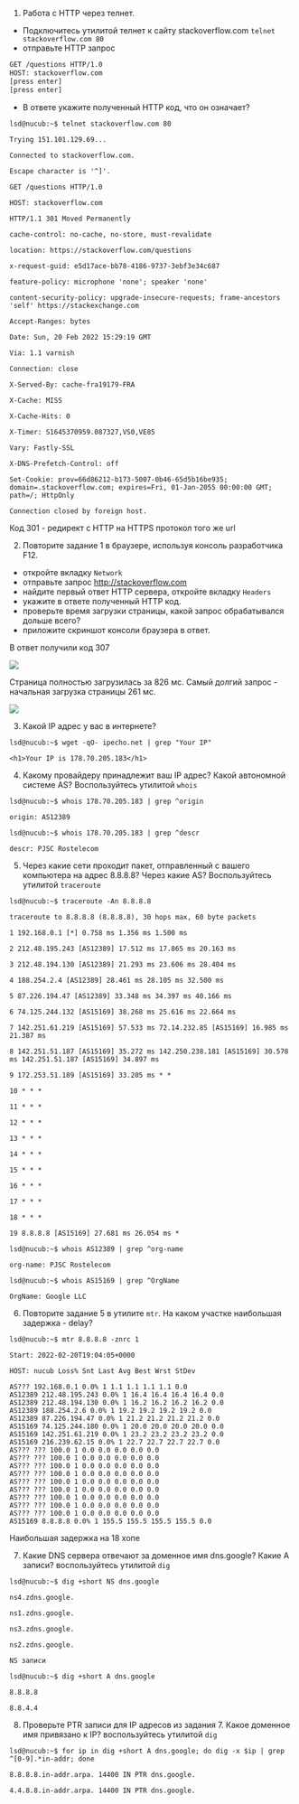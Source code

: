 1. Работа c HTTP через телнет.
- Подключитесь утилитой телнет к сайту stackoverflow.com
`telnet stackoverflow.com 80`
- отправьте HTTP запрос
```bash
GET /questions HTTP/1.0
HOST: stackoverflow.com
[press enter]
[press enter]
```
- В ответе укажите полученный HTTP код, что он означает?

```
lsd@nucub:~$ telnet stackoverflow.com 80

Trying 151.101.129.69...

Connected to stackoverflow.com.

Escape character is '^]'.

GET /questions HTTP/1.0

HOST: stackoverflow.com

HTTP/1.1 301 Moved Permanently

cache-control: no-cache, no-store, must-revalidate

location: https://stackoverflow.com/questions

x-request-guid: e5d17ace-bb78-4186-9737-3ebf3e34c687

feature-policy: microphone 'none'; speaker 'none'

content-security-policy: upgrade-insecure-requests; frame-ancestors 'self' https://stackexchange.com

Accept-Ranges: bytes

Date: Sun, 20 Feb 2022 15:29:19 GMT

Via: 1.1 varnish

Connection: close

X-Served-By: cache-fra19179-FRA

X-Cache: MISS

X-Cache-Hits: 0

X-Timer: S1645370959.087327,VS0,VE85

Vary: Fastly-SSL

X-DNS-Prefetch-Control: off

Set-Cookie: prov=66d86212-b173-5007-0b46-65d5b16be935; domain=.stackoverflow.com; expires=Fri, 01-Jan-2055 00:00:00 GMT; path=/; HttpOnly

Connection closed by foreign host.
```
Код 301 - редирект с HTTP на HTTPS протокол того же url

2. Повторите задание 1 в браузере, используя консоль разработчика F12.
- откройте вкладку `Network`
- отправьте запрос http://stackoverflow.com
- найдите первый ответ HTTP сервера, откройте вкладку `Headers`
- укажите в ответе полученный HTTP код.
- проверьте время загрузки страницы, какой запрос обрабатывался дольше всего?
- приложите скриншот консоли браузера в ответ.

В ответ получили код 307

<p align="left">
  <img src="./pic/chrome_network.jpg">
</p>

Страница полностью загрузилась за 826 мс. Самый долгий запрос - начальная загрузка страницы 261 мс.

<p align="left">
  <img src="./pic/chrome_network2.jpg">
</p>

3. Какой IP адрес у вас в интернете?

```
lsd@nucub:~$ wget -qO- ipecho.net | grep "Your IP"

<h1>Your IP is 178.70.205.183</h1>
```

4. Какому провайдеру принадлежит ваш IP адрес? Какой автономной системе AS? Воспользуйтесь утилитой `whois`

```
lsd@nucub:~$ whois 178.70.205.183 | grep ^origin

origin: AS12389

lsd@nucub:~$ whois 178.70.205.183 | grep ^descr

descr: PJSC Rostelecom
```

5. Через какие сети проходит пакет, отправленный с вашего компьютера на адрес 8.8.8.8? Через какие AS? Воспользуйтесь утилитой `traceroute`

```
lsd@nucub:~$ traceroute -An 8.8.8.8

traceroute to 8.8.8.8 (8.8.8.8), 30 hops max, 60 byte packets

1 192.168.0.1 [*] 0.758 ms 1.356 ms 1.500 ms

2 212.48.195.243 [AS12389] 17.512 ms 17.865 ms 20.163 ms

3 212.48.194.130 [AS12389] 21.293 ms 23.606 ms 28.404 ms

4 188.254.2.4 [AS12389] 28.461 ms 28.105 ms 32.500 ms

5 87.226.194.47 [AS12389] 33.348 ms 34.397 ms 40.166 ms

6 74.125.244.132 [AS15169] 38.268 ms 25.616 ms 22.664 ms

7 142.251.61.219 [AS15169] 57.533 ms 72.14.232.85 [AS15169] 16.985 ms 21.387 ms

8 142.251.51.187 [AS15169] 35.272 ms 142.250.238.181 [AS15169] 30.578 ms 142.251.51.187 [AS15169] 34.897 ms

9 172.253.51.189 [AS15169] 33.205 ms * *

10 * * *

11 * * *

12 * * *

13 * * *

14 * * *

15 * * *

16 * * *

17 * * *

18 * * *

19 8.8.8.8 [AS15169] 27.681 ms 26.054 ms *

lsd@nucub:~$ whois AS12389 | grep ^org-name

org-name: PJSC Rostelecom

lsd@nucub:~$ whois AS15169 | grep ^OrgName

OrgName: Google LLC
```

6. Повторите задание 5 в утилите `mtr`. На каком участке наибольшая задержка - delay?

```
lsd@nucub:~$ mtr 8.8.8.8 -znrc 1

Start: 2022-02-20T19:04:05+0000

HOST: nucub Loss% Snt Last Avg Best Wrst StDev

AS??? 192.168.0.1 0.0% 1 1.1 1.1 1.1 1.1 0.0
AS12389 212.48.195.243 0.0% 1 16.4 16.4 16.4 16.4 0.0
AS12389 212.48.194.130 0.0% 1 16.2 16.2 16.2 16.2 0.0
AS12389 188.254.2.6 0.0% 1 19.2 19.2 19.2 19.2 0.0
AS12389 87.226.194.47 0.0% 1 21.2 21.2 21.2 21.2 0.0
AS15169 74.125.244.180 0.0% 1 20.0 20.0 20.0 20.0 0.0
AS15169 142.251.61.219 0.0% 1 23.2 23.2 23.2 23.2 0.0
AS15169 216.239.62.15 0.0% 1 22.7 22.7 22.7 22.7 0.0
AS??? ??? 100.0 1 0.0 0.0 0.0 0.0 0.0
AS??? ??? 100.0 1 0.0 0.0 0.0 0.0 0.0
AS??? ??? 100.0 1 0.0 0.0 0.0 0.0 0.0
AS??? ??? 100.0 1 0.0 0.0 0.0 0.0 0.0
AS??? ??? 100.0 1 0.0 0.0 0.0 0.0 0.0
AS??? ??? 100.0 1 0.0 0.0 0.0 0.0 0.0
AS??? ??? 100.0 1 0.0 0.0 0.0 0.0 0.0
AS??? ??? 100.0 1 0.0 0.0 0.0 0.0 0.0
AS??? ??? 100.0 1 0.0 0.0 0.0 0.0 0.0
AS15169 8.8.8.8 0.0% 1 155.5 155.5 155.5 155.5 0.0
```
Наибольшая задержка на 18 хопе

7. Какие DNS сервера отвечают за доменное имя dns.google? Какие A записи? воспользуйтесь утилитой `dig`

```
lsd@nucub:~$ dig +short NS dns.google

ns4.zdns.google.

ns1.zdns.google.

ns3.zdns.google.

ns2.zdns.google.

NS записи

lsd@nucub:~$ dig +short A dns.google

8.8.8.8

8.8.4.4
```

8. Проверьте PTR записи для IP адресов из задания 7. Какое доменное имя привязано к IP? воспользуйтесь утилитой `dig`

```
lsd@nucub:~$ for ip in dig +short A dns.google; do dig -x $ip | grep ^[0-9].*in-addr; done

8.8.8.8.in-addr.arpa. 14400 IN PTR dns.google.

4.4.8.8.in-addr.arpa. 14400 IN PTR dns.google.
```
